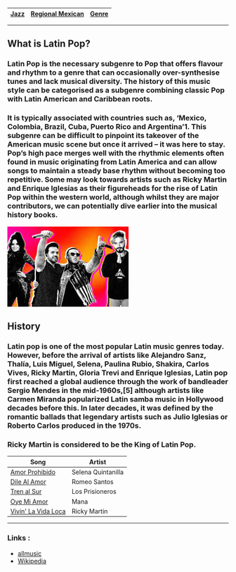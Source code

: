 | [Jazz](jazzGenre.md) | [Regional Mexican](regional-mexican.md) | [Genre](genres.md) |
| --------- | -------- | -------- |

---

## What is Latin Pop?
### Latin Pop is the necessary subgenre to Pop that offers flavour and rhythm to a genre that can occasionally over-synthesise tunes and lack musical diversity. The history of this music style can be categorised as a subgenre combining classic Pop with Latin American and Caribbean roots.

### It is typically associated with countries such as, ‘Mexico, Colombia, Brazil, Cuba, Puerto Rico and Argentina’1. This subgenre can be difficult to pinpoint its takeover of the American music scene but once it arrived – it was here to stay. Pop’s high pace merges well with the rhythmic elements often found in music originating from Latin America and can allow songs to maintain a steady base rhythm without becoming too repetitive. Some may look towards artists such as Ricky Martin and Enrique Iglesias as their figureheads for the rise of Latin Pop within the western world, although whilst they are major contributors, we can potentially dive earlier into the musical history books. 

![4 people with a colorful background](latinpop.jpeg )

## History
### Latin pop is one of the most popular Latin music genres today. However, before the arrival of artists like Alejandro Sanz, Thalía, Luis Miguel, Selena, Paulina Rubio, Shakira, Carlos Vives, Ricky Martin, Gloria Trevi and Enrique Iglesias, Latin pop first reached a global audience through the work of bandleader Sergio Mendes in the mid-1960s,[5] although artists like Carmen Miranda popularized Latin samba music in Hollywood decades before this. In later decades, it was defined by the romantic ballads that legendary artists such as Julio Iglesias or Roberto Carlos produced in the 1970s.

### Ricky Martin is considered to be the King of Latin Pop.

| Song | Artist |
| ---- | ------ |
| [Amor Prohibido](https://www.google.com/url?sa=t&source=web&rct=j&opi=89978449&url=https://www.youtube.com/watch%3Fv%3DdGj2D3TpN9I&ved=2ahUKEwiU7YHt-OqIAxXqD1kFHRzIGfIQwqsBegQIBhAE&usg=AOvVaw3qyyewwqvhWwK-a0FIrYKj) |  Selena Quintanilla |
| [Dile Al Amor](https://www.google.com/url?sa=t&source=web&rct=j&opi=89978449&url=https://www.youtube.com/watch%3Fv%3D0XCot42qTvA&ved=2ahUKEwi5muaD-uqIAxVXFlkFHVIQNT0QtwJ6BAgXEAI&usg=AOvVaw1U3PjjjGB42QfWEUnvcpcS) |Romeo Santos |
| [Tren al Sur](https://www.google.com/url?sa=t&source=web&rct=j&opi=89978449&url=https://www.youtube.com/watch%3Fv%3DWRcCBI5rFfM&ved=2ahUKEwjEks-U--qIAxXkEGIAHXRIBjgQ78AJegQIFxAB&usg=AOvVaw1cD79x0zEc5H6s1O0iYzHX) | Los Prisioneros | 
| [Oye Mi Amor](https://www.google.com/search?client=safari&sa=X&sca_esv=7aa1caabb4121f2c&sca_upv=1&rls=en&biw=1269&bih=740&sxsrf=ADLYWIIauTG4026_2PzbxdVMVs0khjTZJw:1727709501341&q=maná+oye+mi+amor&stick=H4sIAAAAAAAAAONgFuLUz9U3MDVPyTJS4tFP1zcsNjCtzCk3z9US9C0tzkx2LCrJLC4JyQ_Oz0tfxCqYm5h3eKFCfmWqQm6mQmJufhEAHn4cd0IAAAA&ved=2ahUKEwjt2ui4--qIAxW7K1kFHSpoKUIQri56BAhTEAk) | Mana | 
| [Vivin' La Vida Loca](https://www.google.com/url?sa=t&source=web&rct=j&opi=89978449&url=https://www.youtube.com/watch%3Fv%3Dp47fEXGabaY&ved=2ahUKEwjKi8yP_OqIAxVyKlkFHU47HHoQ78AJegQIDxAB&usg=AOvVaw3_CsfGHhEpYjeJr0Apg-B8) | Ricky Martin |
---

### Links :
- [allmusic](https://www.allmusic.com/style/latin-pop-ma0000004461)
- [Wikipedia](https://en.wikipedia.org/wiki/Latin_pop#:~:text=Latin%20pop%20became%20the%20most,listeners%20during%20the%20late%201990s.)
